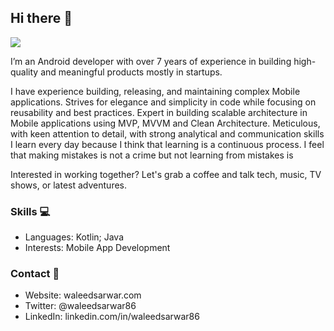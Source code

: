 ## Hi there 👋

![](https://komarev.com/ghpvc/?username=waleedsarwar86)

I’m an Android developer with over 7 years of experience in building high-quality and meaningful products mostly in startups.

I have experience building, releasing, and maintaining complex Mobile applications. Strives for elegance and simplicity in code while focusing on reusability and best practices. Expert in building scalable architecture in Mobile applications using MVP, MVVM and Clean Architecture. Meticulous, with keen attention to detail, with strong analytical and communication skills I learn every day because I think that learning is a continuous process. I feel that making mistakes is not a crime but not learning from mistakes is

Interested in working together? Let's grab a coffee and talk tech, music, TV shows, or latest adventures.

### Skills 💻

- Languages: Kotlin; Java
- Interests: Mobile App Development

### Contact 📮

- Website: waleedsarwar.com
- Twitter: @waleedsarwar86
- LinkedIn: linkedin.com/in/waleedsarwar86
